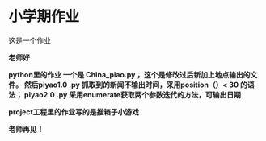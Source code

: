 # 小学期作业
这是一个作业

**老师好**

**python里的作业
一个是 China_piao.py ，这个是修改过后新加上地点输出的文件。
然后piyao1.0 .py 抓取到的新闻不输出时间，采用position（）< 30 的语法；
piyao2.0 .py 采用enumerate获取两个参数迭代的方法，可输出日期**

**project工程里的作业写的是推箱子小游戏**

**老师再见！**
